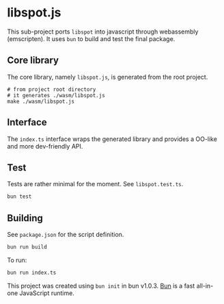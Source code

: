 # libspot.js

This sub-project ports `libspot` into javascript through webassembly (emscripten).
It uses `bun` to build and test the final package.

## Core library

The core library, namely `libspot.js`, is generated from the root project.

```
# from project root directory
# it generates ./wasm/libspot.js
make ./wasm/libspot.js
```

## Interface

The `index.ts` interface wraps the generated library and provides a OO-like and more dev-friendly API.

## Test

Tests are rather minimal for the moment. See `libspot.test.ts`.

```bash
bun test
```

## Building

See `package.json` for the script definition.

```bash
bun run build
```

To run:

```bash
bun run index.ts
```

This project was created using `bun init` in bun v1.0.3. [Bun](https://bun.sh) is a fast all-in-one JavaScript runtime.
